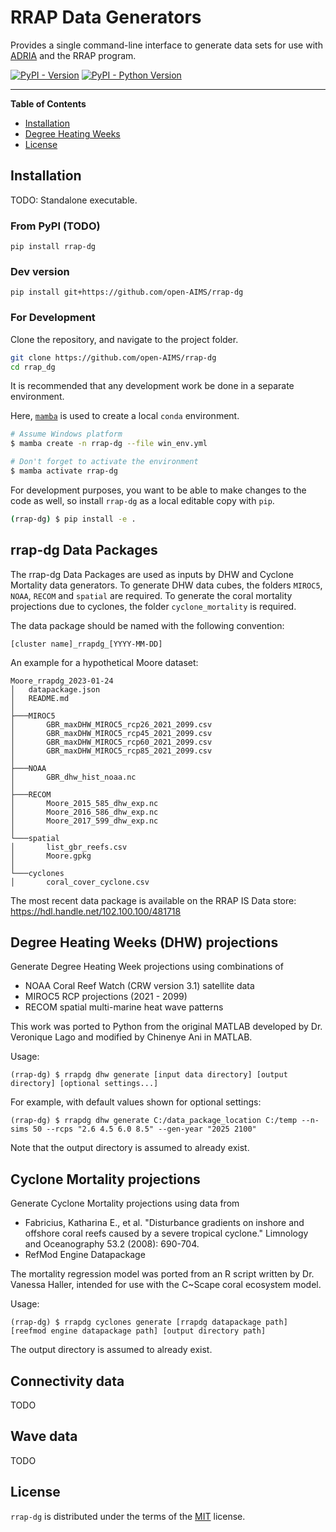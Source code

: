 # RRAP Data Generators

Provides a single command-line interface to generate data sets for use with [ADRIA](https://github.com/open-AIMS/ADRIA.jl) and the RRAP program.


[![PyPI - Version](https://img.shields.io/pypi/v/rrap-dg.svg)](https://pypi.org/project/rrap-dg)
[![PyPI - Python Version](https://img.shields.io/pypi/pyversions/rrap-dg.svg)](https://pypi.org/project/rrap-dg)

-----

**Table of Contents**

- [Installation](#installation)
- [Degree Heating Weeks](#degree-heating-weeks)
- [License](#license)

## Installation

TODO: Standalone executable.

### From PyPI (TODO)

```console
pip install rrap-dg
```

### Dev version

```console
pip install git+https://github.com/open-AIMS/rrap-dg
```

### For Development


Clone the repository, and navigate to the project folder.

```bash
git clone https://github.com/open-AIMS/rrap-dg
cd rrap_dg
```

It is recommended that any development work be done in a separate environment.

Here, [`mamba`](https://mamba.readthedocs.io/en/latest/) is used to create a local `conda` environment.

```bash
# Assume Windows platform
$ mamba create -n rrap-dg --file win_env.yml

# Don't forget to activate the environment
$ mamba activate rrap-dg
```

For development purposes, you want to be able to make changes to the code as well, so
install `rrap-dg` as a local editable copy with `pip`.

```bash
(rrap-dg) $ pip install -e .
```


## rrap-dg Data Packages

The rrap-dg Data Packages are used as inputs by DHW and Cyclone Mortality data generators.
To generate DHW data cubes, the folders `MIROC5`, `NOAA`, `RECOM` and `spatial` are required. To
generate the coral mortality projections due to cyclones, the folder `cyclone_mortality` is required.

The data package should be named with the following convention:

`[cluster name]_rrapdg_[YYYY-MM-DD]`

An example for a hypothetical Moore dataset:

```
Moore_rrapdg_2023-01-24
│   datapackage.json
│   README.md
│
├───MIROC5
│       GBR_maxDHW_MIROC5_rcp26_2021_2099.csv
│       GBR_maxDHW_MIROC5_rcp45_2021_2099.csv
│       GBR_maxDHW_MIROC5_rcp60_2021_2099.csv
│       GBR_maxDHW_MIROC5_rcp85_2021_2099.csv
│
├───NOAA
│       GBR_dhw_hist_noaa.nc
│
├───RECOM
│       Moore_2015_585_dhw_exp.nc
│       Moore_2016_586_dhw_exp.nc
│       Moore_2017_599_dhw_exp.nc
│
└───spatial
│       list_gbr_reefs.csv
│       Moore.gpkg
│
└───cyclones
│       coral_cover_cyclone.csv
```

The most recent data package is available on the RRAP IS Data store:
https://hdl.handle.net/102.100.100/481718

## Degree Heating Weeks (DHW) projections

Generate Degree Heating Week projections using combinations of

- NOAA Coral Reef Watch (CRW version 3.1) satellite data
- MIROC5 RCP projections (2021 - 2099)
- RECOM spatial multi-marine heat wave patterns

This work was ported to Python from the original MATLAB developed by Dr. Veronique Lago and modified by Chinenye Ani in MATLAB.

Usage:

```console
(rrap-dg) $ rrapdg dhw generate [input data directory] [output directory] [optional settings...]
```

For example, with default values shown for optional settings:

```console
(rrap-dg) $ rrapdg dhw generate C:/data_package_location C:/temp --n-sims 50 --rcps "2.6 4.5 6.0 8.5" --gen-year "2025 2100"
```

Note that the output directory is assumed to already exist.

## Cyclone Mortality projections

Generate Cyclone Mortality projections using data from

- Fabricius, Katharina E., et al. "Disturbance gradients on inshore and offshore coral reefs caused by a severe tropical cyclone." Limnology and Oceanography 53.2 (2008): 690-704.
- RefMod Engine Datapackage

The mortality regression model was ported from an R script written by Dr. Vanessa Haller, intended for use with the C~Scape coral ecosystem model.

Usage:

```console
(rrap-dg) $ rrapdg cyclones generate [rrapdg datapackage path] [reefmod engine datapackage path] [output directory path]
```

The output directory is assumed to already exist.

## Connectivity data

TODO

## Wave data

TODO

## License

`rrap-dg` is distributed under the terms of the [MIT](https://spdx.org/licenses/MIT.html) license.
